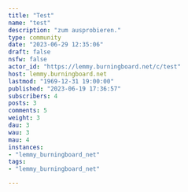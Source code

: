 ```yaml
---
title: "Test" 
name: "test"
description: "zum ausprobieren."
type: community
date: "2023-06-29 12:35:06"
draft: false
nsfw: false
actor_id: "https://lemmy.burningboard.net/c/test"
host: lemmy.burningboard.net
lastmod: "1969-12-31 19:00:00"
published: "2023-06-19 17:36:57"
subscribers: 4
posts: 3
comments: 5
weight: 3
dau: 3
wau: 3
mau: 4
instances:
- "lemmy_burningboard_net"
tags: 
- "lemmy_burningboard_net"

---
```

